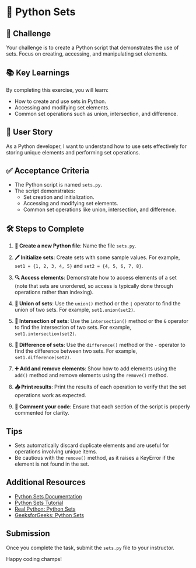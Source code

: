 # 🐍 Python Sets

## 🎯 Challenge

Your challenge is to create a Python script that demonstrates the use of sets. Focus on creating, accessing, and manipulating set elements.

## 📚 Key Learnings

By completing this exercise, you will learn:

- How to create and use sets in Python.
- Accessing and modifying set elements.
- Common set operations such as union, intersection, and difference.

## 👤 User Story

As a Python developer, I want to understand how to use sets effectively for storing unique elements and performing set operations.

## ✅ Acceptance Criteria

- The Python script is named `sets.py`.
- The script demonstrates:
  - Set creation and initialization.
  - Accessing and modifying set elements.
  - Common set operations like union, intersection, and difference.

## 🛠️ Steps to Complete

1. **📁 Create a new Python file**: Name the file `sets.py`.

2. **🖊️ Initialize sets**: Create sets with some sample values. For example, `set1 = {1, 2, 3, 4, 5}` and `set2 = {4, 5, 6, 7, 8}`.

3. **🔍 Access elements**: Demonstrate how to access elements of a set (note that sets are unordered, so access is typically done through operations rather than indexing).

4. **🔗 Union of sets**: Use the `union()` method or the `|` operator to find the union of two sets. For example, `set1.union(set2)`.

5. **🔄 Intersection of sets**: Use the `intersection()` method or the `&` operator to find the intersection of two sets. For example, `set1.intersection(set2)`.

6. **🔄 Difference of sets**: Use the `difference()` method or the `-` operator to find the difference between two sets. For example, `set1.difference(set2)`.

7. **➕ Add and remove elements**: Show how to add elements using the `add()` method and remove elements using the `remove()` method.

8. **📤 Print results**: Print the results of each operation to verify that the set operations work as expected.

9. **💬 Comment your code**: Ensure that each section of the script is properly commented for clarity.

## Tips

- Sets automatically discard duplicate elements and are useful for operations involving unique items.
- Be cautious with the `remove()` method, as it raises a KeyError if the element is not found in the set.

## Additional Resources

- [Python Sets Documentation](https://docs.python.org/3/tutorial/datastructures.html#sets)
- [Python Sets Tutorial](https://www.w3schools.com/python/python_sets.asp)
- [Real Python: Python Sets](https://realpython.com/python-sets/)
- [GeeksforGeeks: Python Sets](https://www.geeksforgeeks.org/python-sets/)

## Submission

Once you complete the task, submit the `sets.py` file to your instructor.


Happy coding champs!